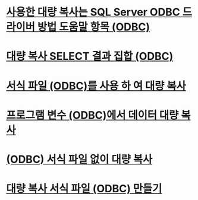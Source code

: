 # [사용한 대량 복사는 SQL Server ODBC 드라이버 방법 도움말 항목 (ODBC)](bulk-copying-with-the-sql-server-odbc-driver-how-to-topics-odbc.md)

# [대량 복사 SELECT 결과 집합 (ODBC)](bulk-copy-a-select-result-set-odbc.md)
# [서식 파일 (ODBC)를 사용 하 여 대량 복사](bulk-copy-by-using-a-format-file-odbc.md)
# [프로그램 변수 (ODBC)에서 데이터 대량 복사](bulk-copy-data-from-program-variables-odbc.md)
# [(ODBC) 서식 파일 없이 대량 복사](bulk-copy-without-a-format-file-odbc.md)
# [대량 복사 서식 파일 (ODBC) 만들기](create-a-bulk-copy-format-file-odbc.md)
